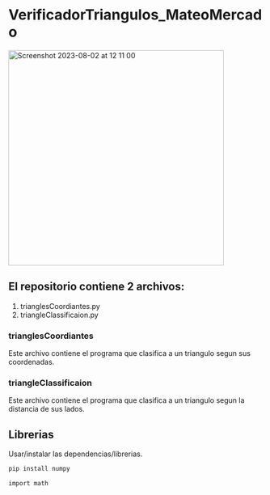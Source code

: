 # VerificadorTriangulos_MateoMercado

<img width="426" alt="Screenshot 2023-08-02 at 12 11 00" src="https://github.com/mgviscarra/VerificadorTriangulos_v2/assets/78771900/2a972dc3-61cf-4ac3-9495-c5246dddd216">


## El repositorio contiene 2 archivos:
1. trianglesCoordiantes.py
2. triangleClassificaion.py

### trianglesCoordiantes
Este archivo contiene el programa que clasifica a un triangulo segun sus coordenadas.

### triangleClassificaion
Este archivo contiene el programa que clasifica a un triangulo segun la distancia de sus lados.

## Librerias

Usar/instalar las dependencias/librerias.

```sh
pip install numpy

import math
```
